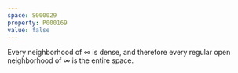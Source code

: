 ```yaml
---
space: S000029
property: P000169
value: false
---
```


Every neighborhood of $\infty$ is dense, and therefore
every regular open neighborhood of $\infty$ is the entire
space.
